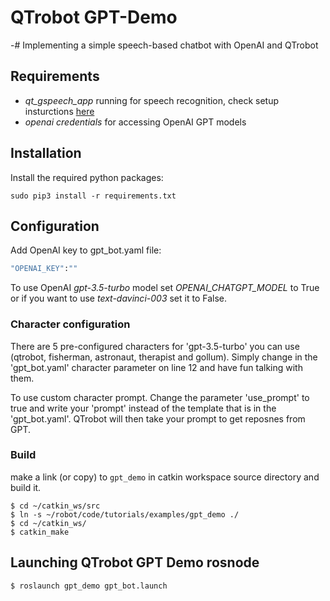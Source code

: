 # QTrobot GPT-Demo

-# Implementing a simple speech-based chatbot with OpenAI and QTrobot

## Requirements 
- *qt_gspeech_app* running for speech recognition, check setup insturctions [here](https://github.com/luxai-qtrobot/software/tree/master/apps/qt_gspeech_app)
- *openai credentials* for accessing OpenAI GPT models 

## Installation 
Install the required python packages:

```
sudo pip3 install -r requirements.txt
```

## Configuration
Add OpenAI key to gpt_bot.yaml file:

```bash
"OPENAI_KEY":""
```

To use OpenAI *gpt-3.5-turbo* model set *OPENAI_CHATGPT_MODEL* to True or if you want to use *text-davinci-003* set it to False.

### Character configuration

There are 5 pre-configured characters for 'gpt-3.5-turbo' you can use (qtrobot, fisherman, astronaut, therapist and gollum). Simply change in the 'gpt_bot.yaml' character parameter on line 12 and have fun talking with them.

To use custom character prompt. Change the parameter 'use_prompt' to true and write your 'prompt' instead of the template that is in the 'gpt_bot.yaml'. QTrobot will then take your prompt to get reposnes from GPT.

### Build 
make a link (or copy) to `gpt_demo` in catkin workspace source directory and build it.

```
$ cd ~/catkin_ws/src
$ ln -s ~/robot/code/tutorials/examples/gpt_demo ./
$ cd ~/catkin_ws/
$ catkin_make
```

## Launching QTrobot GPT Demo rosnode
```
$ roslaunch gpt_demo gpt_bot.launch
```

